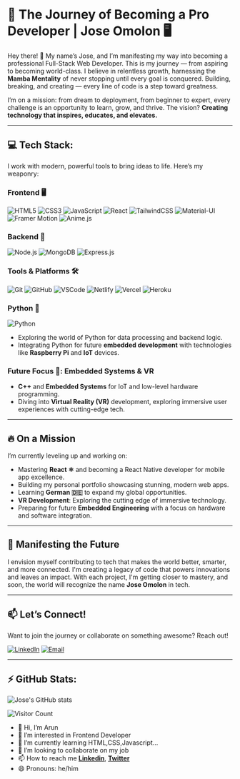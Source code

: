 # 🚀 The Journey of Becoming a Pro Developer | Jose Omolon 🖥️ 

Hey there! 👋 My name’s Jose, and I’m manifesting my way into becoming a professional Full-Stack Web Developer. This is my journey — from aspiring to becoming world-class. I believe in relentless growth, harnessing the **Mamba Mentality** of never stopping until every goal is conquered. Building, breaking, and creating — every line of code is a step toward greatness.

I’m on a mission: from dream to deployment, from beginner to expert, every challenge is an opportunity to learn, grow, and thrive. The vision? **Creating technology that inspires, educates, and elevates.**

---

## 💻 Tech Stack:
I work with modern, powerful tools to bring ideas to life. Here’s my weaponry:

### Frontend 🖥️
![HTML5](https://img.shields.io/badge/-HTML5-E34F26?style=for-the-badge&logo=html5&logoColor=fff)
![CSS3](https://img.shields.io/badge/-CSS3-1572B6?style=for-the-badge&logo=css3&logoColor=fff)
![JavaScript](https://img.shields.io/badge/-JavaScript-F7DF1E?style=for-the-badge&logo=javascript&logoColor=000)
![React](https://img.shields.io/badge/-React-61DAFB?style=for-the-badge&logo=react&logoColor=000)
![TailwindCSS](https://img.shields.io/badge/-TailwindCSS-38B2AC?style=for-the-badge&logo=tailwind-css&logoColor=fff)
![Material-UI](https://img.shields.io/badge/-Material--UI-0081CB?style=for-the-badge&logo=mui&logoColor=fff)
![Framer Motion](https://img.shields.io/badge/-Framer_Motion-0055FF?style=for-the-badge&logo=framer&logoColor=fff)
![Anime.js](https://img.shields.io/badge/-Anime.js-FBEAFF?style=for-the-badge&logo=javascript&logoColor=000)

### Backend 🔧
![Node.js](https://img.shields.io/badge/-Node.js-339933?style=for-the-badge&logo=node.js&logoColor=fff)
![MongoDB](https://img.shields.io/badge/-MongoDB-47A248?style=for-the-badge&logo=mongodb&logoColor=fff)
![Express.js](https://img.shields.io/badge/-Express.js-000000?style=for-the-badge&logo=express&logoColor=fff)

### Tools & Platforms 🛠️
![Git](https://img.shields.io/badge/-Git-F05032?style=for-the-badge&logo=git&logoColor=fff)
![GitHub](https://img.shields.io/badge/-GitHub-181717?style=for-the-badge&logo=github&logoColor=fff)
![VSCode](https://img.shields.io/badge/-VSCode-007ACC?style=for-the-badge&logo=visual-studio-code&logoColor=fff)
![Netlify](https://img.shields.io/badge/-Netlify-00C7B7?style=for-the-badge&logo=netlify&logoColor=fff)
![Vercel](https://img.shields.io/badge/-Vercel-000000?style=for-the-badge&logo=vercel&logoColor=fff)
![Heroku](https://img.shields.io/badge/-Heroku-430098?style=for-the-badge&logo=heroku&logoColor=fff)

### Python 🐍
![Python](https://img.shields.io/badge/-Python-3776AB?style=for-the-badge&logo=python&logoColor=fff)
- Exploring the world of Python for data processing and backend logic.
- Integrating Python for future **embedded development** with technologies like **Raspberry Pi** and **IoT** devices.

### Future Focus 🔮: Embedded Systems & VR
- **C++** and **Embedded Systems** for IoT and low-level hardware programming.
- Diving into **Virtual Reality (VR)** development, exploring immersive user experiences with cutting-edge tech.

---

## 🔥 On a Mission
I’m currently leveling up and working on:
- Mastering **React ⚛️** and becoming a React Native developer for mobile app excellence.
- Building my personal portfolio showcasing stunning, modern web apps.
- Learning **German 🇩🇪** to expand my global opportunities.
- **VR Development**: Exploring the cutting edge of immersive technology.
- Preparing for future **Embedded Engineering** with a focus on hardware and software integration.

---

## 🌱 Manifesting the Future
I envision myself contributing to tech that makes the world better, smarter, and more connected. I'm creating a legacy of code that powers innovations and leaves an impact. With each project, I'm getting closer to mastery, and soon, the world will recognize the name **Jose Omolon** in tech.

---



## 📫 Let’s Connect!
Want to join the journey or collaborate on something awesome? Reach out!

[![LinkedIn](https://img.shields.io/badge/LinkedIn-0077B5?style=for-the-badge&logo=linkedin&logoColor=white)](https://www.linkedin.com/feed/)
[![Email](https://img.shields.io/badge/Email-D14836?style=for-the-badge&logo=gmail&logoColor=white)](mailto:jmomolon@gmail.com)


---

## ⚡ GitHub Stats:
![Jose's GitHub stats](https://github-readme-stats.vercel.app/api?username=joseomolon&show_icons=true&theme=radical)

![Visitor Count](https://komarev.com/ghpvc/?username=joseomolon&color=blue)



- 👋 Hi, I’m Arun
- 👀 I’m interested in Frontend Developer
- 🌱 I’m currently learning  HTML,CSS,Javascript...
- 💞️ I’m looking to collaborate on my job
- 📫 How to reach me [**Linkedin**](https://www.linkedin.com/in/arun-ravi-6a7361284/), [**Twitter**](https://x.com/Arunpandi66?t=4WOHs_70bnsqGS8AWKiWGA&s=08)
- 😄 Pronouns: he/him

<!---
crcravi66/crcravi66 is a ✨ special ✨ repository because its `README.md` (this file) appears on your GitHub profile.
You can click the Preview link to take a look at your changes.
--->
